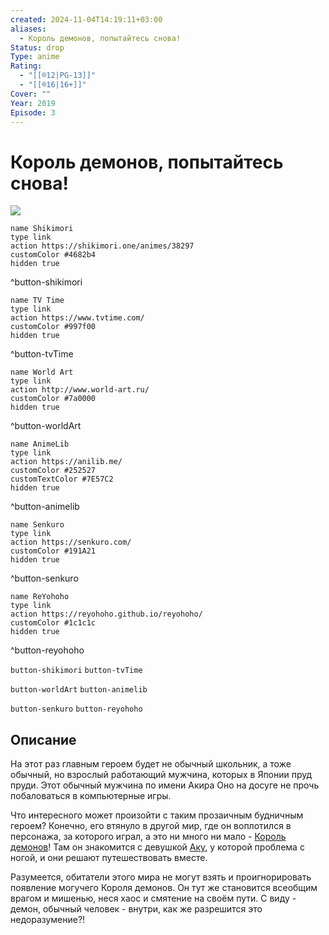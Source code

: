 ```yaml
---
created: 2024-11-04T14:19:11+03:00
aliases:
  - Король демонов, попытайтесь снова!
Status: drop
Type: anime
Rating:
  - "[[®️12|PG-13]]"
  - "[[®️16|16+]]"
Cover: ""
Year: 2019
Episode: 3
---
```


# Король демонов, попытайтесь снова!

![](https://nyaa.shikimori.one/uploads/poster/animes/38297/d8c37dead9a7f15f1f03e3e9643fce3f.jpeg)

```button
name Shikimori
type link
action https://shikimori.one/animes/38297
customColor #4682b4
hidden true
```
^button-shikimori

```button
name TV Time
type link
action https://www.tvtime.com/
customColor #997f00
hidden true
```
^button-tvTime

```button
name World Art
type link
action http://www.world-art.ru/
customColor #7a0000
hidden true
```
^button-worldArt

```button
name AnimeLib
type link
action https://anilib.me/
customColor #252527
customTextColor #7E57C2
hidden true
```
^button-animelib

```button
name Senkuro
type link
action https://senkuro.com/
customColor #191A21
hidden true
```
^button-senkuro

```button
name ReYohoho
type link
action https://reyohoho.github.io/reyohoho/
customColor #1c1c1c
hidden true
```
^button-reyohoho

`button-shikimori` `button-tvTime`

`button-worldArt` `button-animelib`

`button-senkuro` `button-reyohoho`

## Описание

На этот раз главным героем будет не обычный школьник, а тоже обычный, но взрослый работающий мужчина, которых в Японии пруд пруди. Этот обычный мужчина по имени Акира Оно на досуге не прочь побаловаться в компьютерные игры.

Что интересного может произойти с таким прозаичным будничным героем? Конечно, его втянуло в другой мир, где он воплотился в персонажа, за которого играл, а это ни много ни мало - [Король демонов](https://shikimori.one/characters/171413-hakuto-kunai)! Там он знакомится с девушкой [Аку](https://shikimori.one/characters/169229-aku), у которой проблема с ногой, и они решают путешествовать вместе.

Разумеется, обитатели этого мира не могут взять и проигнорировать появление могучего Короля демонов. Он тут же становится всеобщим врагом и мишенью, неся хаос и смятение на своём пути. С виду - демон, обычный человек - внутри, как же разрешится это недоразумение?!
